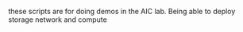 these scripts are for doing demos in the AIC lab.
Being able to deploy storage network and compute

